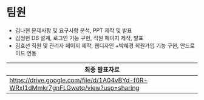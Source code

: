 # 팀원
+ 김나현
  문제사항 및 요구사항 분석, PPT 제작 및 발표
+ 김정현
  DB 설계, 로그인 기능 구현, 직원 페이지 제작, 발표
+ 김효선
  직원 및 관리자 페이지 제작, 웹디자인
+박혜경
  회원가입 기능 구현, 안드로이드 연동

|최종 발표자료|
|---|
|https://drive.google.com/file/d/1A04vBYd-f0R-WRxI1dMmkr7gnFLGwetq/view?usp=sharing|
